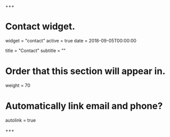 +++
# Contact widget.
widget = "contact"
active = true
date = 2018-09-05T00:00:00

title = "Contact"
subtitle = ""

# Order that this section will appear in.
weight = 70

# Automatically link email and phone?
autolink = true


+++
